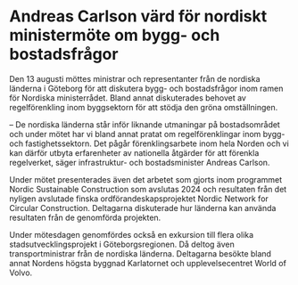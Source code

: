 # Andreas Carlson värd för nordiskt ministermöte om bygg- och bostadsfrågor

Den 13 augusti möttes ministrar och representanter från de nordiska länderna i Göteborg för att diskutera bygg- och bostadsfrågor inom ramen för Nordiska ministerrådet. Bland annat diskuterades behovet av regelförenkling inom byggsektorn för att stödja den gröna omställningen.

– De nordiska länderna står inför liknande utmaningar på bostadsområdet och under mötet har vi bland annat pratat om regelförenklingar inom bygg- och fastighetssektorn. Det pågår förenklingsarbete inom hela Norden och vi kan därför utbyta erfarenheter av nationella åtgärder för att förenkla regelverket, säger infrastruktur- och bostadsminister Andreas Carlson.

Under mötet presenterades även det arbetet som gjorts inom programmet Nordic Sustainable Construction som avslutas 2024 och resultaten från det nyligen avslutade finska ordförandeskapsprojektet Nordic Network for Circular Construction. Deltagarna diskuterade hur länderna kan använda resultaten från de genomförda projekten.

Under mötesdagen genomfördes också en exkursion till flera olika stadsutvecklingsprojekt i Göteborgsregionen. Då deltog även transportministrar från de nordiska länderna. Deltagarna besökte bland annat Nordens högsta byggnad Karlatornet och upplevelsecentret World of Volvo.
